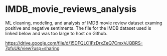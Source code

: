 # IMDB_movie_reviews_analysis
ML cleaning, modeling, and analysis of IMDB movie review dataset examing positive and negative sentiments. The file for the IMDB dataset used is linked below and was too large to host on Github.

https://drive.google.com/file/d/15DFQLC1FzDrxZeQ7CmxVJQBRS-7pfuUk/view?usp=sharing

